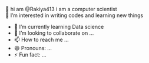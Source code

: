 👋 hi am @Rakiya413 i am a computer scientist                                 
👀 I’m interested in writing codes and learning new things
- 🌱 I’m currently learning  Data science 
- 💞️ I’m looking to collaborate on ...
- 📫 How to reach me ...
- 😄 Pronouns: ...
- ⚡ Fun fact: ...

<!---
rakiya413/rakiya413 is a ✨ special ✨ repository because its `README.md` (this file) appears on your GitHub profile.
You can click the Preview link to take a look at your changes.
--->
